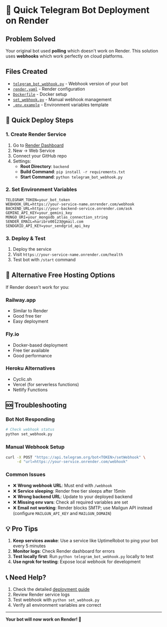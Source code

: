 # 🚀 Quick Telegram Bot Deployment on Render

## Problem Solved
Your original bot used **polling** which doesn't work on Render. This solution uses **webhooks** which work perfectly on cloud platforms.

## Files Created
- [`telegram_bot_webhook.py`](telegram_bot_webhook.py) - Webhook version of your bot
- [`render.yaml`](render.yaml) - Render configuration
- [`Dockerfile`](Dockerfile) - Docker setup
- [`set_webhook.py`](set_webhook.py) - Manual webhook management
- [`.env.example`](.env.example) - Environment variables template

## 🎯 Quick Deploy Steps

### 1. Create Render Service
1. Go to [Render Dashboard](https://dashboard.render.com/)
2. New → Web Service
3. Connect your GitHub repo
4. Settings:
   - **Root Directory**: `backend`
   - **Build Command**: `pip install -r requirements.txt`
   - **Start Command**: `python telegram_bot_webhook.py`

### 2. Set Environment Variables
```
TELEGRAM_TOKEN=your_bot_token
WEBHOOK_URL=https://your-service-name.onrender.com/webhook
BACKEND_URL=https://your-backend-service.onrender.com/ask
GEMINI_API_KEY=your_gemini_key
MONGO_URI=your_mongodb_atlas_connection_string
SENDER_EMAIL=haribro00123@gmail.com
SENDGRID_API_KEY=your_sendgrid_api_key
```

### 3. Deploy & Test
1. Deploy the service
2. Visit `https://your-service-name.onrender.com/health`
3. Test bot with `/start` command

## 🔧 Alternative Free Hosting Options

If Render doesn't work for you:

### Railway.app
- Similar to Render
- Good free tier
- Easy deployment

### Fly.io
- Docker-based deployment
- Free tier available
- Good performance

### Heroku Alternatives
- Cyclic.sh
- Vercel (for serverless functions)
- Netlify Functions

## 🆘 Troubleshooting

### Bot Not Responding
```bash
# Check webhook status
python set_webhook.py
```

### Manual Webhook Setup
```bash
curl -X POST "https://api.telegram.org/bot<TOKEN>/setWebhook" \
     -d "url=https://your-service.onrender.com/webhook"
```

### Common Issues
- ❌ **Wrong webhook URL**: Must end with `/webhook`
- ❌ **Service sleeping**: Render free tier sleeps after 15min
- ❌ **Wrong backend URL**: Update to your deployed backend
- ❌ **Missing env vars**: Check all required variables are set
- ❌ **Email not working**: Render blocks SMTP; use Mailgun API instead (configure `MAILGUN_API_KEY` and `MAILGUN_DOMAIN`)

## 💡 Pro Tips

1. **Keep services awake**: Use a service like UptimeRobot to ping your bot every 5 minutes
2. **Monitor logs**: Check Render dashboard for errors
3. **Test locally first**: Run `python telegram_bot_webhook.py` locally to test
4. **Use ngrok for testing**: Expose local webhook for development

## 📞 Need Help?

1. Check the detailed [deployment guide](TELEGRAM_BOT_DEPLOYMENT.md)
2. Review Render service logs
3. Test webhook with `python set_webhook.py`
4. Verify all environment variables are correct

---
**Your bot will now work on Render! 🎉**
